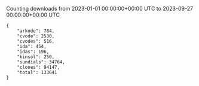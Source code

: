 
Counting downloads from 2023-01-01 00:00:00+00:00 UTC to 2023-09-27 00:00:00+00:00 UTC

```
{
    "arkode": 784,
    "cvode": 2530,
    "cvodes": 516,
    "ida": 454,
    "idas": 196,
    "kinsol": 250,
    "sundials": 34764,
    "clones": 94147,
    "total": 133641
}
```
